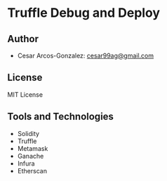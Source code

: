 # Truffle Debug and Deploy
## Author
- Cesar Arcos-Gonzalez: cesar99ag@gmail.com
## License
MIT License
## Tools and Technologies
- Solidity
- Truffle
- Metamask
- Ganache
- Infura
- Etherscan
